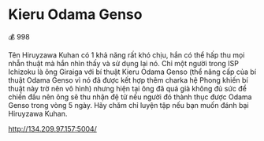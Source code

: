 # Kieru Odama Genso

💰 998

Tên Hiruyzawa Kuhan có 1 khả năng rất khó chịu, hắn có thể hấp thu mọi nhẫn thuật mà hắn nhìn thấy và sử dụng lại nó. Chỉ một người trong ISP Ichizoku là ông Giraiga với bí thuật Kieru Odama Genso (thể nâng cấp của bí thuật Odama Genso vì nó đã được kết hợp thêm charka hệ Phong khiến bí thuật này trờ nên vô hình) nhưng hiện tại ông đã quá già không đủ sức để chiến đấu nên ông sẽ thu nhận đệ tử nếu người đó thành thục được Odama Genso trong vòng 5 ngày. Hãy chăm chỉ luyện tập nếu bạn muốn đánh bại Hiruyzawa Kuhan.

http://134.209.97.157:5004/
